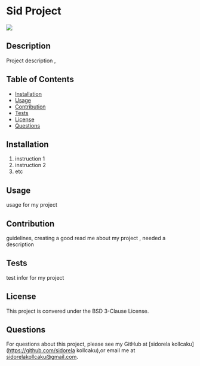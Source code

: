 # Sid Project 
![](https://img.shields.io/badge/license-BSD%203-Clause%20License-blue?style=flat-square)
## Description
Project description ,
## Table of Contents
* [Installation](#installation)
* [Usage](#usage)
* [Contribution](#contribution)
* [Tests](#tests)
* [License](#license)
* [Questions](#questions)

## Installation
1. instruction 1
2. instruction 2
3. etc

## Usage
usage for my project

## Contribution
guidelines, creating a good read me about my project , needed a description 

## Tests
test infor for my project

## License
This project is convered under the BSD 3-Clause License.

## Questions
For questions about this project, please see my GitHub at [sidorela kollcaku](https://github.com/sidorela kollcaku),or email me at sidorelakollcaku@gmail.com.